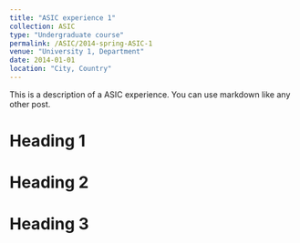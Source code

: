 ```yaml
---
title: "ASIC experience 1"
collection: ASIC
type: "Undergraduate course"
permalink: /ASIC/2014-spring-ASIC-1
venue: "University 1, Department"
date: 2014-01-01
location: "City, Country"
---
```


This is a description of a ASIC experience. You can use markdown like any other post.

Heading 1
======

Heading 2
======

Heading 3
======